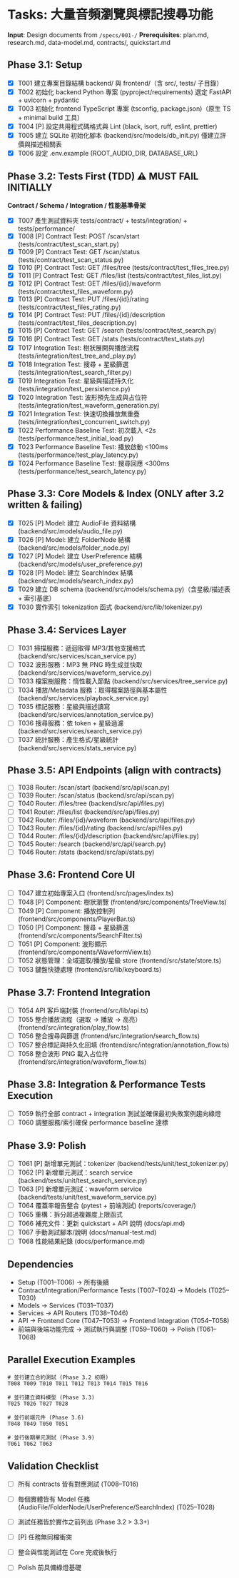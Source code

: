 # Tasks: 大量音頻瀏覽與標記搜尋功能

**Input**: Design documents from `/specs/001-/`
**Prerequisites**: plan.md, research.md, data-model.md, contracts/, quickstart.md

## Phase 3.1: Setup
- [x] T001 建立專案目錄結構 backend/ 與 frontend/（含 src/, tests/ 子目錄）
- [x] T002 初始化 backend Python 專案 (pyproject/requirements) 選定 FastAPI + uvicorn + pydantic
- [x] T003 初始化 frontend TypeScript 專案 (tsconfig, package.json)（原生 TS + minimal build 工具）
- [x] T004 [P] 設定共用程式碼格式與 Lint (black, isort, ruff, eslint, prettier)
- [x] T005 建立 SQLite 初始化腳本 (backend/src/models/db_init.py) 僅建立評價與描述相關表
- [x] T006 設定 .env.example (ROOT_AUDIO_DIR, DATABASE_URL)

## Phase 3.2: Tests First (TDD) ⚠️ MUST FAIL INITIALLY
**Contract / Schema / Integration / 性能基準骨架**
- [x] T007 產生測試資料夾 tests/contract/ + tests/integration/ + tests/performance/
- [x] T008 [P] Contract Test: POST /scan/start (tests/contract/test_scan_start.py)
- [x] T009 [P] Contract Test: GET /scan/status (tests/contract/test_scan_status.py)
- [x] T010 [P] Contract Test: GET /files/tree (tests/contract/test_files_tree.py)
- [x] T011 [P] Contract Test: GET /files/list (tests/contract/test_files_list.py)
- [x] T012 [P] Contract Test: GET /files/{id}/waveform (tests/contract/test_files_waveform.py)
- [x] T013 [P] Contract Test: PUT /files/{id}/rating (tests/contract/test_files_rating.py)
- [x] T014 [P] Contract Test: PUT /files/{id}/description (tests/contract/test_files_description.py)
- [x] T015 [P] Contract Test: GET /search (tests/contract/test_search.py)
- [x] T016 [P] Contract Test: GET /stats (tests/contract/test_stats.py)
- [x] T017 Integration Test: 樹狀展開與播放流程 (tests/integration/test_tree_and_play.py)
- [x] T018 Integration Test: 搜尋 + 星級篩選 (tests/integration/test_search_filter.py)
- [x] T019 Integration Test: 星級與描述持久化 (tests/integration/test_persistence.py)
- [x] T020 Integration Test: 波形預先生成與占位符 (tests/integration/test_waveform_generation.py)
- [x] T021 Integration Test: 快速切換播放無重疊 (tests/integration/test_concurrent_switch.py)
- [x] T022 Performance Baseline Test: 初次載入 <2s (tests/performance/test_initial_load.py)
- [x] T023 Performance Baseline Test: 播放啟動 <100ms (tests/performance/test_play_latency.py)
- [x] T024 Performance Baseline Test: 搜尋回應 <300ms (tests/performance/test_search_latency.py)

## Phase 3.3: Core Models & Index (ONLY after 3.2 written & failing)
- [x] T025 [P] Model: 建立 AudioFile 資料結構 (backend/src/models/audio_file.py)
- [x] T026 [P] Model: 建立 FolderNode 結構 (backend/src/models/folder_node.py)
- [x] T027 [P] Model: 建立 UserPreference 結構 (backend/src/models/user_preference.py)
- [x] T028 [P] Model: 建立 SearchIndex 結構 (backend/src/models/search_index.py)
- [x] T029 建立 DB schema (backend/src/models/schema.py)（含星級/描述表 + 索引基底）
- [x] T030 實作索引 tokenization 函式 (backend/src/lib/tokenizer.py)

## Phase 3.4: Services Layer
- [ ] T031 掃描服務：遞迴取得 MP3/其他支援格式 (backend/src/services/scan_service.py)
- [ ] T032 波形服務：MP3 無 PNG 時生成並快取 (backend/src/services/waveform_service.py)
- [ ] T033 檔案樹服務：惰性載入節點 (backend/src/services/tree_service.py)
- [ ] T034 播放/Metadata 服務：取得檔案路徑與基本屬性 (backend/src/services/playback_service.py)
- [ ] T035 標記服務：星級與描述讀寫 (backend/src/services/annotation_service.py)
- [ ] T036 搜尋服務：依 token + 星級過濾 (backend/src/services/search_service.py)
- [ ] T037 統計服務：產生格式/星級統計 (backend/src/services/stats_service.py)

## Phase 3.5: API Endpoints (align with contracts)
- [ ] T038 Router: /scan/start (backend/src/api/scan.py)
- [ ] T039 Router: /scan/status (backend/src/api/scan.py)
- [ ] T040 Router: /files/tree (backend/src/api/files.py)
- [ ] T041 Router: /files/list (backend/src/api/files.py)
- [ ] T042 Router: /files/{id}/waveform (backend/src/api/files.py)
- [ ] T043 Router: /files/{id}/rating (backend/src/api/files.py)
- [ ] T044 Router: /files/{id}/description (backend/src/api/files.py)
- [ ] T045 Router: /search (backend/src/api/search.py)
- [ ] T046 Router: /stats (backend/src/api/stats.py)

## Phase 3.6: Frontend Core UI
- [ ] T047 建立初始專案入口 (frontend/src/pages/index.ts)
- [ ] T048 [P] Component: 樹狀瀏覽 (frontend/src/components/TreeView.ts)
- [ ] T049 [P] Component: 播放控制列 (frontend/src/components/PlayerBar.ts)
- [ ] T050 [P] Component: 搜尋 + 星級篩選 (frontend/src/components/SearchFilter.ts)
- [ ] T051 [P] Component: 波形顯示 (frontend/src/components/WaveformView.ts)
- [ ] T052 狀態管理：全域選取/播放/星級 store (frontend/src/state/store.ts)
- [ ] T053 鍵盤快捷處理 (frontend/src/lib/keyboard.ts)

## Phase 3.7: Frontend Integration
- [ ] T054 API 客戶端封裝 (frontend/src/lib/api.ts)
- [ ] T055 整合播放流程（選取 → 播放 → 高亮）(frontend/src/integration/play_flow.ts)
- [ ] T056 整合搜尋與篩選 (frontend/src/integration/search_flow.ts)
- [ ] T057 整合標記與持久化回填 (frontend/src/integration/annotation_flow.ts)
- [ ] T058 整合波形 PNG 載入占位符 (frontend/src/integration/waveform_flow.ts)

## Phase 3.8: Integration & Performance Tests Execution
- [ ] T059 執行全部 contract + integration 測試並確保最初失敗案例趨向綠燈
- [ ] T060 調整服務/索引確保 performance baseline 達標

## Phase 3.9: Polish
- [ ] T061 [P] 新增單元測試：tokenizer (backend/tests/unit/test_tokenizer.py)
- [ ] T062 [P] 新增單元測試：search service (backend/tests/unit/test_search_service.py)
- [ ] T063 [P] 新增單元測試：waveform service (backend/tests/unit/test_waveform_service.py)
- [ ] T064 覆蓋率報告整合 (pytest + 前端測試) (reports/coverage/)
- [ ] T065 重構：拆分超過複雜度上限函式
- [ ] T066 補充文件：更新 quickstart + API 說明 (docs/api.md)
- [ ] T067 手動測試腳本/說明 (docs/manual-test.md)
- [ ] T068 性能結果紀錄 (docs/performance.md)

## Dependencies
- Setup (T001–T006) → 所有後續
- Contract/Integration/Performance Tests (T007–T024) → Models (T025–T030)
- Models → Services (T031–T037)
- Services → API Routers (T038–T046)
- API → Frontend Core (T047–T053) → Frontend Integration (T054–T058)
- 前端與後端功能完成 → 測試執行與調整 (T059–T060) → Polish (T061–T068)

## Parallel Execution Examples
```
# 並行建立合約測試 (Phase 3.2 初期)
T008 T009 T010 T011 T012 T013 T014 T015 T016

# 並行建立資料模型 (Phase 3.3)
T025 T026 T027 T028

# 並行前端元件 (Phase 3.6)
T048 T049 T050 T051

# 並行後期單元測試 (Phase 3.9)
T061 T062 T063
```

## Validation Checklist
- [ ] 所有 contracts 皆有對應測試 (T008–T016)
- [ ] 每個實體皆有 Model 任務 (AudioFile/FolderNode/UserPreference/SearchIndex) (T025–T028)
- [ ] 測試任務皆於實作之前列出 (Phase 3.2 > 3.3+)  
- [ ] [P] 任務無同檔衝突  
- [ ] 整合與性能測試在 Core 完成後執行  
- [ ] Polish 前具備綠燈基礎

